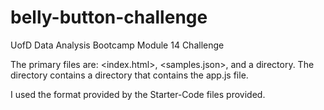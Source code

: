 # belly-button-challenge
UofD Data Analysis Bootcamp Module 14 Challenge

The primary files are: <index.html>, <samples.json>, and a <static> directory. The <static> directory contains a <js> directory that contains the app.js file.

I used the format provided by the Starter-Code files provided.
